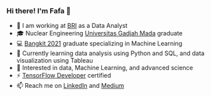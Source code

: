 ### Hi there! I'm Fafa 👋

- 💼 I am working at <a href="https://https://bri.co.id/en/home" target="_blank">BRI</a> as a Data Analyst 
- 🎓 Nuclear Engineering <a href="https://www.ugm.ac.id/en" target="_blank">Universitas Gadjah Mada</a> graduate
- 💻 <a href="https://grow.google/intl/id_id/bangkit/" target="_blank">Bangkit 2021</a> graduate specializing in Machine Learning
- 🌱 Currently learning data analysis using Python and SQL, and data visualization using Tableau
- 👀 Interested in data, Machine Learning, and advanced science
- ⚡ <a href="https://www.credential.net/63b72c21-21f8-4883-a992-d0abd24329d0#gs.e9kkzy" target="_blank">TensorFlow Developer</a> certified
- 📫 Reach me on <a href="https://www.linkedin.com/in/fafafwzn/" target="_blank">LinkedIn</a> and <a href="https://fafafwzn.medium.com/" target="_blank">Medium</a>
